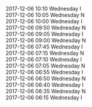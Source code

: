 2017-12-06 10:10 Wednesday  I  
2017-12-06 10:05 Wednesday  N  
2017-12-06 10:00 Wednesday  I  
2017-12-06 09:50 Wednesday  N  
2017-12-06 09:05 Wednesday  I  
2017-12-06 09:00 Wednesday  N  
2017-12-06 07:45 Wednesday  I  
2017-12-06 07:15 Wednesday  N  
2017-12-06 07:10 Wednesday  I  
2017-12-06 07:05 Wednesday  N  
2017-12-06 06:55 Wednesday  I  
2017-12-06 06:50 Wednesday  N  
2017-12-06 06:40 Wednesday  I  
2017-12-06 06:35 Wednesday  N  
2017-12-06 06:15 Wednesday  I  

